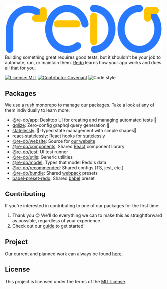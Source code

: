 ![logo.svg](/pkgs/components/assets/logo.svg)
Building something great requires good tests, but it shouldn't be your job to automate, run, or maintain them. [Redo](https://redo.qa) learns how your app works and does all that for you.

[![License: MIT](https://img.shields.io/badge/License-MIT-yellow.svg)](https://opensource.org/licenses/MIT)
[![Contributor Covenant](https://img.shields.io/badge/Contributor%20Covenant-v2.0%20adopted-ff69b4.svg)](code-of-conduct.md)
![Code style](https://img.shields.io/badge/code_style-prettier-ff69b4.svg)

## Packages

We use a [rush](https://rushjs.io) monorepo to manage our packages. Take a look at any of them individually to learn more:

-   [@re-do/app](/pkgs/app): Desktop UI for creating and managing automated tests 🤖
-   [gqlize](pkgs/gqlize): Zero-config graphql query generation 🎁
-   [statelessly](pkgs/statelessly): 💪-typed state management with simple shapes🔷
-   [react-statelessly](pkgs/react-statelessly): React hooks for [statelessly](pkgs/statelessly)
-   [@re-do/website](pkgs/website): Source for [our website](https://redo.qa)
-   [@re-do/components](pkgs/components): Shared [React](https://reactjs.org/) component library
-   [@re-do/test](pkgs/test): UI test runner
-   [@re-do/utils](pkgs/utils): Generic utilities
-   [@re-do/model](pkgs/model): Types that model Redo's data
-   [@re-do/recommended](pkgs/recommended): Shared configs (TS, jest, etc.)
-   [@re-do/bundle](pkgs/bundle): Shared [webpack](https://webpack.js.org/) presets
-   [babel-preset-redo](/pkgs/babel-preset-redo): Shared [babel](https://babeljs.io/) preset

## Contributing

If you're interested in contributing to one of our packages for the first time:

1. Thank you 😍 We'll do everything we can to make this as straightforward as possible, regardless of your experience.
2. Check out our [guide](/CONTRIBUTING.md) to get started!

## Project

Our current and planned work can always be found [here](https://github.com/redo-qa/redo/projects/1).

## License

This project is licensed under the terms of the
[MIT license](/LICENSE).
